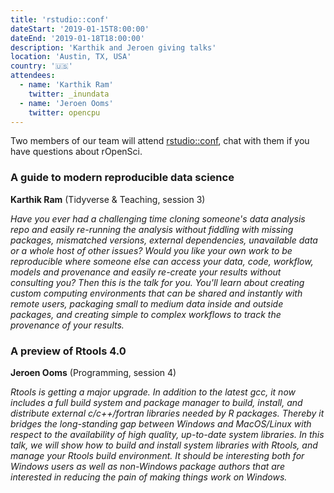 ```yaml
---
title: 'rstudio::conf'
dateStart: '2019-01-15T8:00:00'
dateEnd: '2019-01-18T18:00:00'
description: 'Karthik and Jeroen giving talks'
location: 'Austin, TX, USA'
country: '🇺🇸'
attendees:
  - name: 'Karthik Ram'
    twitter: _inundata
  - name: 'Jeroen Ooms'
    twitter: opencpu
---
```


Two members of our team will attend [rstudio::conf](http://www.cvent.com/events/rstudio-conf-austin/event-summary-dd6d75526f3c4554b67c4de32aeffb47.aspx), chat with them if you have questions about rOpenSci.


### A guide to modern reproducible data science

__Karthik Ram__ (Tidyverse & Teaching, session 3)


_Have you ever had a challenging time cloning someone's data analysis repo and easily re-running the analysis without fiddling with missing packages, mismatched versions, external dependencies, unavailable data or a whole host of other issues? Would you like your own work to be reproducible where someone else can access your data, code, workflow, models and provenance and easily re-create your results without consulting you? Then this is the talk for you. You'll learn about creating custom computing environments that can be shared and instantly with remote users, packaging small to medium data inside and outside packages, and creating simple to complex workflows to track the provenance of your results._



### A preview of Rtools 4.0

__Jeroen Ooms__ (Programming, session 4)


_Rtools is getting a major upgrade. In addition to the latest gcc, it now includes a full build system and package manager to build, install, and distribute external c/c++/fortran libraries needed by R packages. Thereby it bridges the long-standing gap between Windows and MacOS/Linux with respect to the availability of high quality, up-to-date system libraries. In this talk, we will show how to build and install system libraries with Rtools, and manage your Rtools build environment. It should be interesting both for Windows users as well as non-Windows package authors that are interested in reducing the pain of making things work on Windows._


